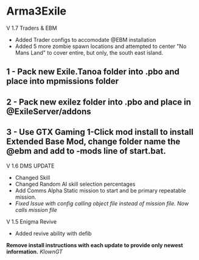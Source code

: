 # Arma3Exile
V 1.7 Traders & EBM
- Added Trader configs to accomodate @EBM installation
- Added 5 more zombie spawn locations and attempted to center "No Mans Land" to cover entire, but only, the south east island.


1 - Pack new Exile.Tanoa folder into .pbo and place into mpmissions folder
- 
2 - Pack new exilez folder into .pbo and place in @ExileServer/addons 
- 
3 - Use GTX Gaming 1-Click mod install to install Extended Base Mod,
    change folder name the @ebm and add to -mods line of start.bat.
- 
V 1.6
DMS UPDATE
- Changed Skill
- Changed Random AI skill selection percentages
- Add Comms Alpha Static mission to start and be primary repeatable mission.
- *Fixed Issue with config calling object file instead of mission file. Now calls mission file*

V 1.5
Enigma Revive
- Added revive ability with defib

**Remove install instructions with each update to provide only newest information.**
*KlownGT*

